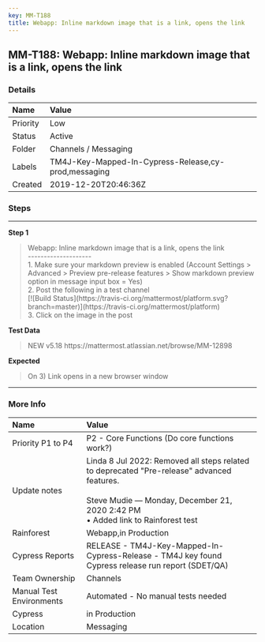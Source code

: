 ```yaml
---
key: MM-T188
title: Webapp: Inline markdown image that is a link, opens the link
---
```


## MM-T188: Webapp: Inline markdown image that is a link, opens the link

### Details

| Name     | Value                                                |
| :------- | :--------------------------------------------------- |
| Priority | Low                                                  |
| Status   | Active                                               |
| Folder   | Channels / Messaging                                 |
| Labels   | TM4J-Key-Mapped-In-Cypress-Release,cy-prod,messaging |
| Created  | 2019-12-20T20:46:36Z                                 |

### Steps

<hr/>

**Step 1**

> <article>Webapp: Inline markdown image that is a link, opens the link<br />--------------------<br />1. Make sure your markdown preview is enabled (Account Settings &gt; Advanced &gt; Preview pre-release features &gt; Show markdown preview option in message input box = Yes) <br />2. Post the following in a test channel<br />[![Build Status](https://travis-ci.org/mattermost/platform.svg?branch=master)](https://travis-ci.org/mattermost/platform)<br />3. Click on the image in the post</article>

**Test Data**

> <article>NEW v5.18 https://mattermost.atlassian.net/browse/MM-12898</article>

**Expected**

> <article>On 3) Link opens in a new browser window</article>

<hr/>

### More Info

| Name                     | Value                                                                                                                                                                                      |
| :----------------------- | :----------------------------------------------------------------------------------------------------------------------------------------------------------------------------------------- |
| Priority P1 to P4        | P2 - Core Functions (Do core functions work?)                                                                                                                                              |
| Update notes             | Linda 8 Jul 2022: Removed all steps related to deprecated "Pre-release" advanced features.<br /><br />Steve Mudie — Monday, December 21, 2020 2:42 PM<br />• Added link to Rainforest test |
| Rainforest               | Webapp,in Production                                                                                                                                                                       |
| Cypress Reports          | RELEASE - TM4J-Key-Mapped-In-Cypress-Release - TM4J key found Cypress release run report (SDET/QA)                                                                                         |
| Team Ownership           | Channels                                                                                                                                                                                   |
| Manual Test Environments | Automated - No manual tests needed                                                                                                                                                         |
| Cypress                  | in Production                                                                                                                                                                              |
| Location                 | Messaging                                                                                                                                                                                  |
